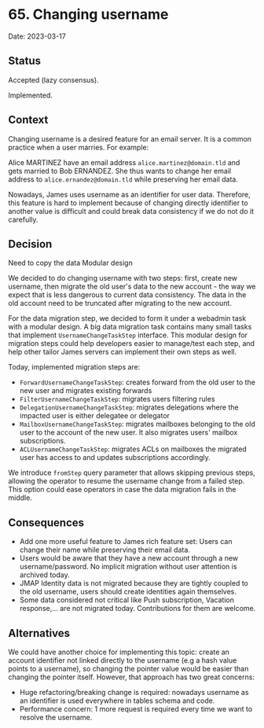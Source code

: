 # 65. Changing username

Date: 2023-03-17

## Status

Accepted (lazy consensus).

Implemented.

## Context
Changing username is a desired feature for an email server. It is a common practice when a user marries. For example:

Alice MARTINEZ have an email address `alice.martinez@domain.tld` and gets married to Bob ERNANDEZ. She thus wants to
change her email address to `alice.ernandez@domain.tld` while preserving her email data.

Nowadays, James uses username as an identifier for user data. Therefore, this feature is hard to implement because of changing
directly identifier to another value is difficult and could break data consistency if we do not do it carefully.

## Decision

Need to copy the data
Modular design

We decided to do changing username with two steps: first, create new username, then migrate the old user's data to the new account -
the way we expect that is less dangerous to current data consistency. The data in the old account need to be truncated after migrating to the new account.

For the data migration step, we decided to form it under a webadmin task with a modular design. A big data migration task contains
many small tasks that implement `UsernameChangeTaskStep` interface. This modular design for migration steps could help developers easier
to manage/test each step, and help other tailor James servers can implement their own steps as well.

Today, implemented migration steps are:

- `ForwardUsernameChangeTaskStep`: creates forward from the old user to the new user and migrates existing forwards
- `FilterUsernameChangeTaskStep`: migrates users filtering rules
- `DelegationUsernameChangeTaskStep`: migrates delegations where the impacted user is either delegatee or delegator
- `MailboxUsernameChangeTaskStep`: migrates mailboxes belonging to the old user to the account of the new user. It also
  migrates users' mailbox subscriptions.
- `ACLUsernameChangeTaskStep`: migrates ACLs on mailboxes the migrated user has access to and updates subscriptions accordingly.

We introduce `fromStep` query parameter that allows skipping previous steps, allowing the operator to resume the username change from a failed step.
This option could ease operators in case the data migration fails in the middle.

## Consequences
- Add one more useful feature to James rich feature set: Users can change their name while preserving their email data.
- Users would be aware that they have a new account through a new username/password. No implicit migration without user attention is archived today.
- JMAP Identity data is not migrated because they are tightly coupled to the old username, users should create identities again themselves.
- Some data considered not critical like Push subscription, Vacation response,... are not migrated today. Contributions for them are welcome.

## Alternatives
We could have another choice for implementing this topic: create an account identifier not linked directly to the username (e.g a hash value points to a username),
so changing the pointer value would be easier than changing the pointer itself. However, that approach has two great concerns:
- Huge refactoring/breaking change is required: nowadays username as an identifier is used everywhere in tables schema and code.
- Performance concern: 1 more request is required every time we want to resolve the username.